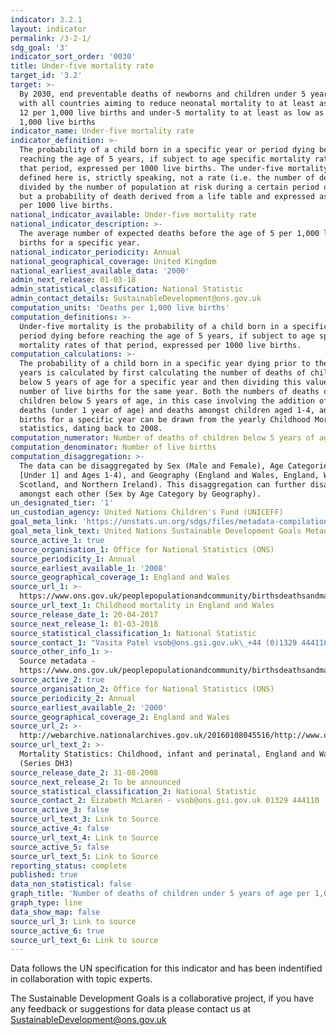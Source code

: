 ```yaml
---
indicator: 3.2.1
layout: indicator
permalink: /3-2-1/
sdg_goal: '3'
indicator_sort_order: '0030'
title: Under-five mortality rate
target_id: '3.2'
target: >-
  By 2030, end preventable deaths of newborns and children under 5 years of age,
  with all countries aiming to reduce neonatal mortality to at least as low as
  12 per 1,000 live births and under-5 mortality to at least as low as 25 per
  1,000 live births
indicator_name: Under-five mortality rate
indicator_definition: >-
  The probability of a child born in a specific year or period dying before
  reaching the age of 5 years, if subject to age specific mortality rates of
  that period, expressed per 1000 live births. The under-five mortality rate as
  defined here is, strictly speaking, not a rate (i.e. the number of deaths
  divided by the number of population at risk during a certain period of time)
  but a probability of death derived from a life table and expressed as a rate
  per 1000 live births.
national_indicator_available: Under-five mortality rate
national_indicator_description: >-
  The average number of expected deaths before the age of 5 per 1,000 live
  births for a specific year. 
national_indicator_periodicity: Annual
national_geographical_coverage: United Kingdom
national_earliest_available_data: '2000'
admin_next_release: 01-03-18
admin_statistical_classification: National Statistic
admin_contact_details: SustainableDevelopment@ons.gov.uk
computation_units: 'Deaths per 1,000 live births'
computation_definitions: >-
  Under-five mortality is the probability of a child born in a specific year or
  period dying before reaching the age of 5 years, if subject to age specific
  mortality rates of that period, expressed per 1000 live births.
computation_calculations: >-
  The probability of a child born in a specific year dying prior to the age of 5
  years is calculated by first calculating the number of deaths of children
  below 5 years of age for a specific year and then dividing this value by the
  number of live births for the same year. Both the numbers of deaths of
  children below 5 years of age, in this case involving the addition of Infant
  deaths (under 1 year of age) and deaths amongst children aged 1-4, and live
  births for a specific year can be drawn from the yearly Childhood Mortality
  statistics, dating back to 2008.
computation_numerator: Number of deaths of children below 5 years of age
computation_denominator: Number of live births
computation_disaggregation: >-
  The data can be disaggregated by Sex (Male and Female), Age Categories (Infant
  [Under 1] and Ages 1-4), and Geography (England and Wales, England, Wales,
  Scotland, and Northern Ireland). This disaggregation can further disaggregated
  amongst each other (Sex by Age Category by Geography).  
un_designated_tier: '1'
un_custodian_agency: United Nations Children's Fund (UNICEFF)
goal_meta_link: 'https://unstats.un.org/sdgs/files/metadata-compilation/Metadata-Goal-3.pdf '
goal_meta_link_text: United Nations Sustainable Development Goals Metadata (PDF 225 KB)
source_active_1: true
source_organisation_1: Office for National Statistics (ONS)
source_periodicity_1: Annual
source_earliest_available_1: '2008'
source_geographical_coverage_1: England and Wales
source_url_1: >-
  https://www.ons.gov.uk/peoplepopulationandcommunity/birthsdeathsandmarriages/deaths/datasets/childmortalitystatisticschildhoodinfantandperinatalchildhoodinfantandperinatalmortalityinenglandandwales
source_url_text_1: Childhood mortality in England and Wales
source_release_date_1: 20-04-2017
source_next_release_1: 01-03-2018
source_statistical_classification_1: National Statistic
source_contact_1: "Vasita Patel vsob@ons.gsi.gov.uk\_+44 (0)1329 444110"
source_other_info_1: >-
  Source metadata -
  https://www.ons.gov.uk/peoplepopulationandcommunity/birthsdeathsandmarriages/deaths/qmis/childmortalitystatisticsqmi
source_active_2: true
source_organisation_2: Office for National Statistics (ONS)
source_periodicity_2: Annual
source_earliest_available_2: '2000'
source_geographical_coverage_2: England and Wales
source_url_2: >-
  http://webarchive.nationalarchives.gov.uk/20160108045516/http://www.ons.gov.uk/ons/rel/vsob1/mortality-statistics--childhood--infant-and-perinatal--england-and-wales--series-dh3-/index.html
source_url_text_2: >-
  Mortality Statistics: Childhood, infant and perinatal, England and Wales
  (Series DH3)
source_release_date_2: 31-08-2008
source_next_release_2: To be announced
source_statistical_classification_2: National Statistic
source_contact_2: Eizabeth McLaren - vsob@ons.gsi.gov.uk 01329 444110
source_active_3: false
source_url_text_3: Link to Source
source_active_4: false
source_url_text_4: Link to Source
source_active_5: false
source_url_text_5: Link to Source
reporting_status: complete
published: true
data_non_statistical: false
graph_title: 'Number of deaths of children under 5 years of age per 1,000 live births'
graph_type: line
data_show_map: false
source_url_3: Link to source
source_active_6: true
source_url_text_6: Link to source
---
```

Data follows the UN specification for this indicator and has been indentified in collaboration with topic experts.
  
The Sustainable Development Goals is a collaborative project, if you have any feedback or suggestions for data please contact us at <SustainableDevelopment@ons.gov.uk>
